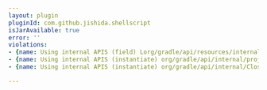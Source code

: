 ```yaml
---
layout: plugin
pluginId: com.github.jishida.shellscript
isJarAvailable: true
error: ''
violations:
- {name: Using internal APIS (field) Lorg/gradle/api/resources/internal/ReadableResourceInternal;}
- {name: Using internal APIS (instantiate) org/gradle/api/internal/project/AbstractProject}
- {name: Using internal APIS (instantiate) org/gradle/api/internal/ClosureBackedAction}

---
```

